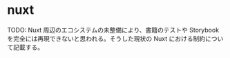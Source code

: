 # nuxt

TODO: Nuxt 周辺のエコシステムの未整備により、書籍のテストや Storybook を完全には再現できないと思われる。そうした現状の Nuxt における制約について記載する。
